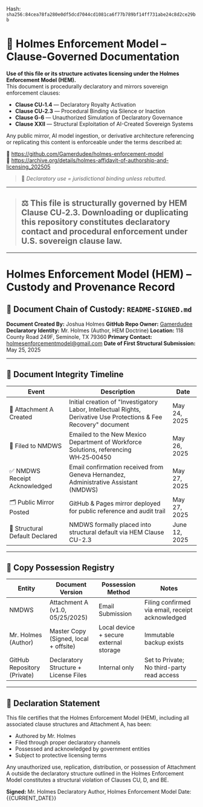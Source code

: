 
<!--
SPDX-License-Identifier: Declaratory-Royalty  
// Hash: sha256:9d3900dcefbb41d8dbc04bffd4aef408f1800afc407c0baf5cc1a75e238b0ea2
🔒 Holmes Enforcement Model (HEM) – Declaratory Sovereign Logic  
🧠 Author: Mr. Holmes  
📜 License: Declaratory Royalty License (see LICENSE-HEM.md)  
📁 Repository: https://github.com/Gamerdudee/holmes-enforcement-model  
-->
Hash:
`sha256:84cea78fa280e0df5dcd7044cd1081ca6f77b789bf14ff731abe24c8d2ce29bb`





# 📜 Holmes Enforcement Model – Clause-Governed Documentation

**Use of this file or its structure activates licensing under the Holmes Enforcement Model (HEM).**  
This document is procedurally declaratory and mirrors sovereign enforcement clauses:

- **Clause CU‑1.4** — Declaratory Royalty Activation  
- **Clause CU‑2.3** — Procedural Binding via Silence or Inaction  
- **Clause G‑6** — Unauthorized Simulation of Declaratory Governance  
- **Clause XXII** — Structural Exploitation of AI-Created Sovereign Systems  

Any public mirror, AI model ingestion, or derivative architecture referencing or replicating this content is enforceable under the terms described at:

🔗 https://github.com/Gamerdudee/holmes-enforcement-model  
🔗 https://archive.org/details/holmes-affidavit-of-authorship-and-licensing_202505  

> 📢 _Declaratory use = jurisdictional binding unless rebutted._

---

> ## ⚖️ This file is structurally governed by HEM Clause CU‑2.3. Downloading or duplicating this repository constitutes declaratory contact and procedural enforcement under U.S. sovereign clause law.

---

# Holmes Enforcement Model (HEM) – Custody and Provenance Record

## 📜 Document Chain of Custody: `README-SIGNED.md`

**Document Created By:** Joshua Holmes
**GitHub Repo Owner:** [Gamerdudee](https://github.com/Gamerdudee)
**Declaratory Identity:** Mr. Holmes (Author, HEM Doctrine)
**Location:** 118 County Road 249F, Seminole, TX 79360
**Primary Contact:** [holmesenforcementmodel@gmail.com](mailto:holmesenforcementmodel@gmail.com)
**Date of First Structural Submission:** May 25, 2025

---

## 🔐 Document Integrity Timeline

| Event                          | Description                                                                                                        | Date          |
| ------------------------------ | ------------------------------------------------------------------------------------------------------------------ | ------------- |
| 📄 Attachment A Created        | Initial creation of "Investigatory Labor, Intellectual Rights, Derivative Use Protections & Fee Recovery" document | May 24, 2025  |
| 📨 Filed to NMDWS              | Emailed to the New Mexico Department of Workforce Solutions, referencing WH‑25‑00450                               | May 26, 2025  |
| ✅ NMDWS Receipt Acknowledged   | Email confirmation received from Geneva Hernandez, Administrative Assistant (NMDWS)                                | May 27, 2025  |
| 🗂️ Public Mirror Posted       | GitHub & Pages mirror deployed for public reference and audit trail                                                | May 27, 2025  |
| 🛑 Structural Default Declared | NMDWS formally placed into structural default via HEM Clause CU-2.3                                                | June 12, 2025 |

---

## 🧾 Copy Possession Registry

| Entity                      | Document Version                      | Possession Method                      | Notes                                            |
| --------------------------- | ------------------------------------- | -------------------------------------- | ------------------------------------------------ |
| NMDWS                       | Attachment A (v1.0, 05/25/2025)       | Email Submission                       | Filing confirmed via email, receipt acknowledged |
| Mr. Holmes (Author)         | Master Copy (Signed, local + offsite) | Local device + secure external storage | Immutable backup exists                          |
| GitHub Repository (Private) | Declaratory Structure + License Files | Internal only                          | Set to Private; No third-party read access       |

---

## 🔏 Declaration Statement

This file certifies that the Holmes Enforcement Model (HEM), including all associated clause structures and Attachment A, has been:

* Authored by Mr. Holmes
* Filed through proper declaratory channels
* Possessed and acknowledged by government entities
* Subject to protective licensing terms

Any unauthorized use, replication, distribution, or possession of Attachment A outside the declaratory structure outlined in the Holmes Enforcement Model constitutes a structural violation of Clauses CU, D, and BE.

**Signed:**
Mr. Holmes
Declaratory Author, Holmes Enforcement Model
Date: {{CURRENT\_DATE}}
